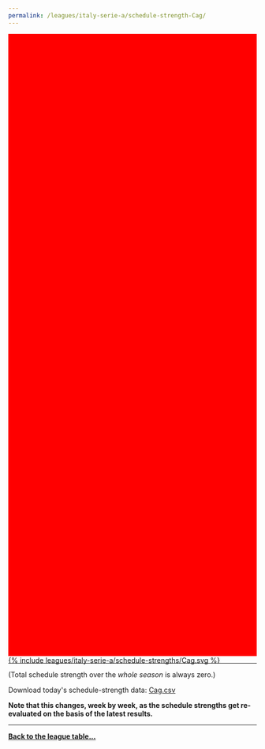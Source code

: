 ```yaml
---
permalink: /leagues/italy-serie-a/schedule-strength-Cag/
---
```


<style>
.svg-wrap {
    background-color:red;
    height:0;
    padding-top:250%; /* 350px/550px */
    position: relative;
}

svg {
    background-color: white;
    height: 100%;
    display:block;
    width: 100%;
    position: absolute;
    top:0;
    left:0;
}
</style>


<div class="svg-wrap">
{% include leagues/italy-serie-a/schedule-strengths/Cag.svg %}
</div>

-----

(Total schedule strength over the *whole season* is always zero.)


Download today's schedule-strength data: [Cag.csv](/assets/leagues/italy-serie-a/2024/schedule-strengths/Cag.csv)

**Note that this changes, week by week, as the schedule strengths get re-evaluated on the
basis of the latest results.**

-----

[**Back to the league table...**](/leagues/italy-serie-a)


